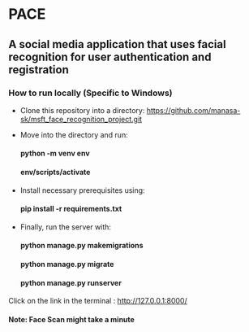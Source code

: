 # PACE
## A social media application that uses facial recognition for user authentication and registration

### How to run locally (Specific to Windows)
- Clone this repository into a directory: 
    https://github.com/manasa-sk/msft_face_recognition_project.git
- Move into the directory and run:
  
  #### python -m venv env
  #### env/scripts/activate

- Install necessary prerequisites using:
  #### pip install -r requirements.txt

- Finally, run the server with:
  #### python manage.py makemigrations
  #### python manage.py migrate
  #### python manage.py runserver
  
 Click on the link in the terminal : http://127.0.0.1:8000/
 
 
 #### Note: Face Scan might take a minute
